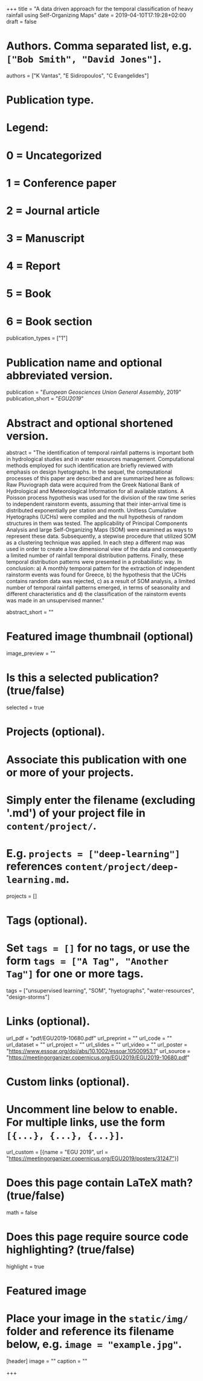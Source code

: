 +++
title = "A data driven approach for the temporal classification of heavy rainfall using Self-Organizing Maps"
date = 2019-04-10T17:19:28+02:00
draft = false

# Authors. Comma separated list, e.g. `["Bob Smith", "David Jones"]`.
authors = ["K Vantas", "E Sidiropoulos", "C Evangelides"]

# Publication type.
# Legend:
# 0 = Uncategorized
# 1 = Conference paper
# 2 = Journal article
# 3 = Manuscript
# 4 = Report
# 5 = Book
# 6 = Book section
publication_types = ["1"]

# Publication name and optional abbreviated version.
publication = "*European Geosciences Union General Assembly*, 2019"
publication_short = "*EGU2019*"

# Abstract and optional shortened version.
abstract = "The identification of temporal rainfall patterns is important both in hydrological studies and in water resources management. Computational methods employed for such identification are briefly reviewed with emphasis on design hyetographs. In the sequel, the computational processes of this paper are described and are summarized here as follows: Raw Pluviograph data were acquired from the Greek National Bank of Hydrological and Meteorological Information for all available stations. A Poisson process hypothesis was used for the division of the raw time series to independent rainstorm events, assuming that their inter-arrival time is distributed exponentially per station and month. Unitless Cumulative Hyetographs (UCHs) were compiled and the null hypothesis of random structures in them was tested. The applicability of Principal Components Analysis and large Self-Organizing Maps (SOM) were examined as ways to represent these data. Subsequently, a stepwise procedure that utilized SOM as a clustering technique was applied. In each step a different map was used in order to create a low dimensional view of the data and consequently a limited number of rainfall temporal distribution patterns. Finally, these temporal distribution patterns were presented in a probabilistic way. In conclusion: a) A monthly temporal pattern for the extraction of independent rainstorm events was found for Greece, b) the hypothesis that the UCHs contains random data was rejected, c) as a result of SOM analysis, a limited number of temporal rainfall patterns emerged, in terms of seasonality and different characteristics and d) the classification of the rainstorm events was made in an unsupervised manner."

abstract_short = ""

# Featured image thumbnail (optional)
image_preview = ""

# Is this a selected publication? (true/false)
selected = true

# Projects (optional).
#   Associate this publication with one or more of your projects.
#   Simply enter the filename (excluding '.md') of your project file in `content/project/`.
#   E.g. `projects = ["deep-learning"]` references `content/project/deep-learning.md`.
projects = []

# Tags (optional).
#   Set `tags = []` for no tags, or use the form `tags = ["A Tag", "Another Tag"]` for one or more tags.
tags = ["unsupervised learning", "SOM", "hyetographs", "water-resources", "design-storms"]

# Links (optional).
url_pdf = "pdf/EGU2019-10680.pdf"
url_preprint = ""
url_code = ""
url_dataset = ""
url_project = ""
url_slides = ""
url_video = ""
url_poster = "https://www.essoar.org/doi/abs/10.1002/essoar.10500953.1"
url_source = "https://meetingorganizer.copernicus.org/EGU2019/EGU2019-10680.pdf"

# Custom links (optional).
#   Uncomment line below to enable. For multiple links, use the form `[{...}, {...}, {...}]`.
url_custom = [{name = "EGU 2019", url = "https://meetingorganizer.copernicus.org/EGU2019/posters/31247"}]

# Does this page contain LaTeX math? (true/false)
math = false

# Does this page require source code highlighting? (true/false)
highlight = true

# Featured image
# Place your image in the `static/img/` folder and reference its filename below, e.g. `image = "example.jpg"`.
[header]
image = ""
caption = ""

+++